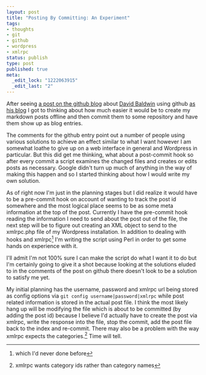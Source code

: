 ```yaml
--- 
layout: post
title: "Posting By Committing: An Experiment"
tags: 
- thoughts
- git
- github
- wordpress
- xmlrpc
status: publish
type: post
published: true
meta: 
  _edit_lock: "1222063915"
  _edit_last: "2"
---
```

After seeing [a post on the github blog][1] about [David Baldwin][2] using github [as his blog][3] I got to thinking about how much easier it would be to create my markdown posts offline and then commit them to some repository and have them show up as blog entries.

[1]: http://github.com/blog/164-use-github-as-your-blog
[2]: http://github.com/bilson
[3]: http://github.com/bilson/blog/tree/master

The comments for the github entry point out a number of people using various solutions to achieve an effect similar to what I want however I am somewhat loathe to give up on a web interface in general and Wordpress in particular. But this did get me thinking, what about a post-commit hook so after every commit a script examines the changed files and creates or edits posts as necessary. Google didn't turn up much of anything in the way of making this happen and so I started thinking about how I would write my own solution.

As of right now I'm just in the planning stages but I did realize it would have to be a pre-commit hook on account of wanting to track the post id somewhere and the most logical place seems to be as some meta information at the top of the post. Currently I have the pre-commit hook reading the information I need to send about the post out of the file, the next step will be to figure out creating an XML object to send to the xmlrpc.php file of my Wordpress installation. In addition to dealing with hooks and xmlrpc[^1]  I'm writing the script using Perl in order to get some hands on experience with it.

I'll admit I'm not 100% sure I can make the script do what I want it to do but I'm certainly going to give it a shot because looking at the solutions eluded to in the comments of the post on github there doesn't look to be a solution to satisfy me yet.

My initial planning has the username, password and xmlrpc url being stored as config options via `git config username|password|xmlrpc` while post related information is stored in the actual post file. I think the most likely hang up will be modifying the file which is about to be committed (by adding the post id) because I believe I'd actually have to create the post via xmlrpc, write the response into the file, stop the commit, add the post file back to the index and re-commit. There may also be a problem with the way xmlrpc expects the categories.[^3] Time will tell.

[^1]: which I'd never done before
[^2]: title, categories, tags, post id, content
[^3]: xmlrpc wants category ids rather than category names
